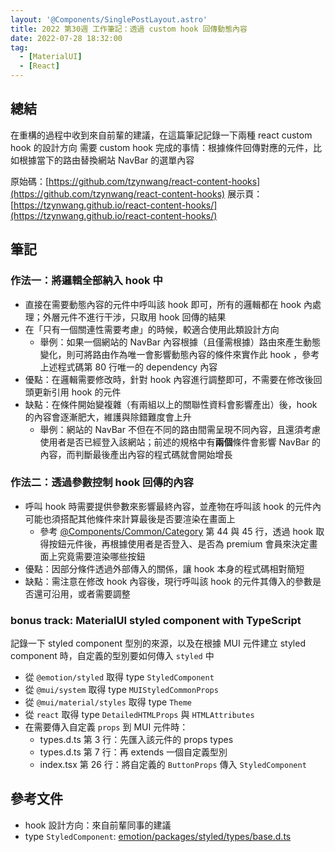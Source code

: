 ```yaml
---
layout: '@Components/SinglePostLayout.astro'
title: 2022 第30週 工作筆記：透過 custom hook 回傳動態內容
date: 2022-07-28 18:32:00
tag:
  - [MaterialUI]
  - [React]
---
```


## 總結

在重構的過程中收到來自前輩的建議，在這篇筆記記錄一下兩種 react custom hook 的設計方向
需要 custom hook 完成的事情：根據條件回傳對應的元件，比如根據當下的路由替換網站 NavBar 的選單內容

原始碼：[https://github.com/tzynwang/react-content-hooks](https://github.com/tzynwang/react-content-hooks)
展示頁：[https://tzynwang.github.io/react-content-hooks/](https://tzynwang.github.io/react-content-hooks/)

## 筆記

### 作法一：將邏輯全部納入 hook 中

<script src="https://gist.github.com/tzynwang/e6cde22debcde3029e2b00382cbdbeb0.js"></script>

- 直接在需要動態內容的元件中呼叫該 hook 即可，所有的邏輯都在 hook 內處理；外層元件不進行干涉，只取用 hook 回傳的結果
- 在「只有一個關連性需要考慮」的時候，較適合使用此類設計方向
  - 舉例：如果一個網站的 NavBar 內容根據（且僅需根據）路由來產生動態變化，則可將路由作為唯一會影響動態內容的條件來實作此 hook ，參考上述程式碼第 80 行唯一的 dependency 內容
- 優點：在邏輯需要修改時，針對 hook 內容進行調整即可，不需要在修改後回頭更新引用 hook 的元件
- 缺點：在條件開始變複雜（有兩組以上的關聯性資料會影響產出）後，hook 的內容會逐漸肥大，維護與除錯難度會上升
  - 舉例：網站的 NavBar 不但在不同的路由間需呈現不同內容，且還須考慮使用者是否已經登入該網站；前述的規格中有**兩個**條件會影響 NavBar 的內容，而判斷最後產出內容的程式碼就會開始增長

### 作法二：透過參數控制 hook 回傳的內容

<script src="https://gist.github.com/tzynwang/1164af23cad63fa41e46fccf9e635ab4.js"></script>

- 呼叫 hook 時需要提供參數來影響最終內容，並產物在呼叫該 hook 的元件內可能也須搭配其他條件來計算最後是否要渲染在畫面上
  - 參考 [@Components/Common/Category](https://github.com/tzynwang/react-content-hooks/blob/master/src/components/Common/Category/index.tsx#L44) 第 44 與 45 行，透過 hook 取得按鈕元件後，再根據使用者是否登入、是否為 premium 會員來決定畫面上究竟需要渲染哪些按鈕
- 優點：因部分條件透過外部傳入的關係，讓 hook 本身的程式碼相對簡短
- 缺點：需注意在修改 hook 內容後，現行呼叫該 hook 的元件其傳入的參數是否還可沿用，或者需要調整

### bonus track: MaterialUI styled component with TypeScript

記錄一下 styled component 型別的來源，以及在根據 MUI 元件建立 styled component 時，自定義的型別要如何傳入 `styled` 中

<script src="https://gist.github.com/tzynwang/7946d03c812ea011d08359282d41abd3.js"></script>

- 從 `@emotion/styled` 取得 type `StyledComponent`
- 從 `@mui/system` 取得 type `MUIStyledCommonProps`
- 從 `@mui/material/styles` 取得 type `Theme`
- 從 `react` 取得 type `DetailedHTMLProps` 與 `HTMLAttributes`
- 在需要傳入自定義 `props` 到 MUI 元件時：
  - types.d.ts 第 3 行：先匯入該元件的 props types
  - types.d.ts 第 7 行：再 extends 一個自定義型別
  - index.tsx 第 26 行：將自定義的 `ButtonProps` 傳入 `StyledComponent`

## 參考文件

- hook 設計方向：來自前輩同事的建議
- type `StyledComponent`: [emotion/packages/styled/types/base.d.ts](https://github.com/emotion-js/emotion/blob/main/packages/styled/types/base.d.ts)
